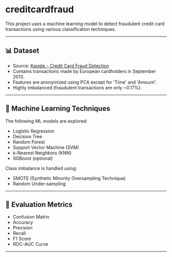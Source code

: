 # creditcardfraud
This project uses a machine learning model to detect fraudulent credit card transactions using various classification techniques.

---

## 📊 Dataset

- Source: [Kaggle - Credit Card Fraud Detection](https://www.kaggle.com/mlg-ulb/creditcardfraud)
- Contains transactions made by European cardholders in September 2013.
- Features are anonymized using PCA except for 'Time' and 'Amount'.
- Highly imbalanced (fraudulent transactions are only ~0.17%).

---

## 🧠 Machine Learning Techniques

The following ML models are explored:
- Logistic Regression
- Decision Tree
- Random Forest
- Support Vector Machine (SVM)
- k-Nearest Neighbors (KNN)
- XGBoost (optional)

Class imbalance is handled using:
- SMOTE (Synthetic Minority Oversampling Technique)
- Random Under-sampling

---

## 🧪 Evaluation Metrics

- Confusion Matrix
- Accuracy
- Precision
- Recall
- F1 Score
- ROC-AUC Curve

---
